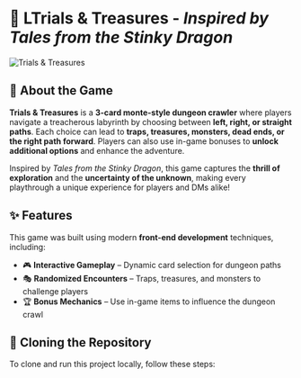 # 🏹 LTrials & Treasures - *Inspired by Tales from the Stinky Dragon*  

![Trials & Treasures](https://imgur.com/cUPG4G6.png)  

## 🎲 About the Game  
**Trials & Treasures** is a **3-card monte-style dungeon crawler** where players navigate a treacherous labyrinth by choosing between **left, right, or straight paths**. Each choice can lead to **traps, treasures, monsters, dead ends, or the right path forward**. Players can also use in-game bonuses to **unlock additional options** and enhance the adventure.  

Inspired by *Tales from the Stinky Dragon*, this game captures the **thrill of exploration** and the **uncertainty of the unknown**, making every playthrough a unique experience for players and DMs alike!  

## ✨ Features  
This game was built using modern **front-end development** techniques, including:  
  
- 🎮 **Interactive Gameplay** – Dynamic card selection for dungeon paths  
- 🎭 **Randomized Encounters** – Traps, treasures, and monsters to challenge players  
- 🏆 **Bonus Mechanics** – Use in-game items to influence the dungeon crawl   

## 📂 Cloning the Repository  

To clone and run this project locally, follow these steps:  